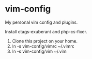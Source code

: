 vim-config
==========

My personal vim config and plugins.

Install ctags-exuberant and php-cs-fixer.

1. Clone this project on your home.
2. ln -s vim-config/vimrc ~/.vimrc
3. ln -s vim-config/vim ~/.vim

